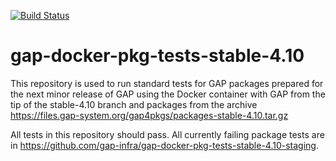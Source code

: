 [![Build Status](https://travis-ci.com/gap-infra/gap-docker-pkg-tests-stable-4.10.svg?branch=master)](https://travis-ci.com/gap-infra/gap-docker-pkg-tests-stable-4.10)

# gap-docker-pkg-tests-stable-4.10

This repository is used to run standard tests for GAP packages prepared
for the next minor release of GAP using the Docker container with GAP
from the tip of the stable-4.10 branch and packages from the archive
https://files.gap-system.org/gap4pkgs/packages-stable-4.10.tar.gz

All tests in this repository should pass. All currently failing package
tests are in https://github.com/gap-infra/gap-docker-pkg-tests-stable-4.10-staging.
